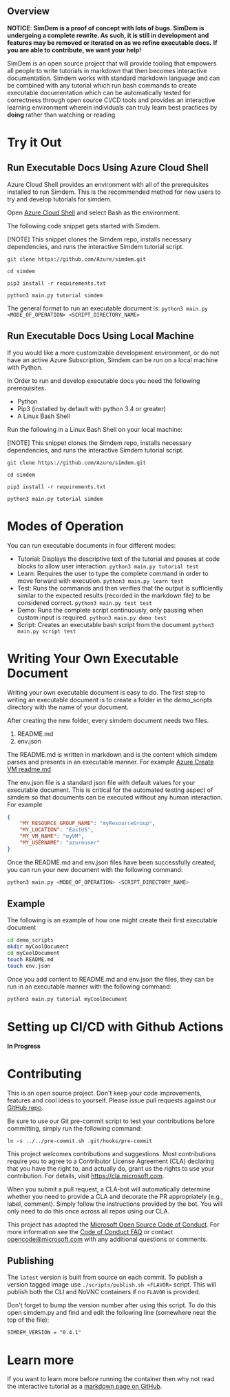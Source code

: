 ## Overview

**NOTICE**: **SimDem is a proof of concept with lots of bugs. SimDem is undergoing a complete rewrite. As such, it is still in development and features may be removed or iterated on as we refine executable docs.**
**If you are able to contribute, we want your help!**

SimDem is an open source project that will provide tooling that empowers all people to write tutorials in markdown that then
becomes interactive documentation. Simdem works with standard markdown language and can be combined with any tutorial which run bash commands to create executable documentation which can be automatically tested for correctness through open source CI/CD tools and provides an interactive learning environment wherein individuals can truly learn best practices by **doing** rather than watching or reading

# Try it Out
## Run Executable Docs Using Azure Cloud Shell 
Azure Cloud Shell provides an environment with all of the prerequisites installed to run Simdem. This is the recommended method for new users to try and develop tutorials for simdem. 

Open [Azure Cloud Shell](https://ms.portal.azure.com/#cloudshell/) and select Bash as the environment. 

The following code snippet gets started with Simdem. 

[!NOTE] This snippet clones the Simdem repo, installs necessary dependencies, and runs the interactive Simdem tutorial script.

```
git clone https://github.com/Azure/simdem.git

cd simdem

pip3 install -r requirements.txt

python3 main.py tutorial simdem
```
The general format to run an executable document is: 
`python3 main.py <MODE_OF_OPERATION> <SCRIPT_DIRECTORY_NAME>`


## Run Executable Docs Using Local Machine
If you would like a more customizable development environment, or do not have an active Azure Subscription, Simdem can be run on a local machine with Python.

In Order to run and develop executable docs you need the following prerequisites.
* Python
* Pip3 (installed by default with python 3.4 or greater)
* A Linux Bash Shell

Run the following in a Linux Bash Shell on your local machine:

[!NOTE] This snippet clones the Simdem repo, installs necessary dependencies, and runs the interactive Simdem tutorial script.
```
git clone https://github.com/Azure/simdem.git

cd simdem

pip3 install -r requirements.txt

python3 main.py tutorial simdem
```

# Modes of Operation
You can run executable documents in four different modes:

  * Tutorial: Displays the descriptive text of the tutorial and pauses
    at code blocks to allow user interaction.
    `python3 main.py tutorial test`
  * Learn: Requires the user to type the complete command in order to move forward with execution. 
  `python3 main.py learn test`
  * Test: Runs the commands and then verifies that the output is
    sufficiently similar to the expected results (recorded in the
    markdown file) to be considered correct.
    `python3 main.py test test`
  * Demo: Runs the complete script continuously, only pausing when custom input is required.
  `python3 main.py demo test`
  * Script: Creates an executable bash script from the document
  `python3 main.py script test`

# Writing Your Own Executable Document

Writing your own executable document is easy to do. The first step to writing an executable document is to create a folder in the demo_scripts directory with the name of your document.

After creating the new folder, every simdem document needs two files.
  1. README.md 
  2. env.json 

The README.md is written in markdown and is the content which simdem parses and presents in an executable manner. For example [Azure Create VM readme.md](/demo_scripts/Azure/README.md)

The env.json file is a standard json file with default values for your executable document. This is critical for the automated testing aspect of simdem so that documents can be executed without any human interaction. For example
```json
{
    "MY_RESOURCE_GROUP_NAME": "myResourceGroup",
    "MY_LOCATION": "EastUS",
    "MY_VM_NAME": "myVM",
    "MY_USERNAME": "azureuser"
}
```

Once the README.md and env.json files have been successfully created, you can run your new document with the following command:

```bash
python3 main.py <MODE_OF_OPERATION> <SCRIPT_DIRECTORY_NAME>
```
## Example

The following is an example of how one might create their first executable document
```bash
cd demo_scripts
mkdir myCoolDocument
cd myCoolDocument
touch README.md
touch env.json
```
Once you add content to README.md and env.json the files, they can be run in an executable manner with the following command:

```bash
python3 main.py tutorial myCoolDocument
```


# Setting up CI/CD with Github Actions
**In Progress**


# Contributing

This is an open source project. Don't keep your code improvements,
features and cool ideas to yourself. Please issue pull requests
against our [GitHub repo](http://github.com/rgardler/simdem).

Be sure to use our Git pre-commit script to test your contributions
before committing, simply run the following command:

```
ln -s ../../pre-commit.sh .git/hooks/pre-commit
```

This project welcomes contributions and suggestions.  Most
contributions require you to agree to a Contributor License Agreement
(CLA) declaring that you have the right to, and actually do, grant us
the rights to use your contribution. For details, visit
https://cla.microsoft.com.

When you submit a pull request, a CLA-bot will automatically determine
whether you need to provide a CLA and decorate the PR appropriately
(e.g., label, comment). Simply follow the instructions provided by the
bot. You will only need to do this once across all repos using our
CLA.

This project has adopted
the
[Microsoft Open Source Code of Conduct](https://opensource.microsoft.com/codeofconduct/).
For more information see
the
[Code of Conduct FAQ](https://opensource.microsoft.com/codeofconduct/faq/) or
contact [opencode@microsoft.com](mailto:opencode@microsoft.com) with
any additional questions or comments.

## Publishing

The `latest` version is built from source on each commit. To publish a
version tagged image use `./scripts/publish.sh <FLAVOR>` script. This
will publish both the CLI and NoVNC containers if no `FLAVOR` is
provided.

Don't forget to bump the version number after using this script. To do
this open simdem.py and find and edit the following line (somewhere
near the top of the file):

`SIMDEM_VERSION = "0.4.1"`

# Learn more

If you want to learn more before running the container then why not
read the interactive tutorial as
a
[markdown page on GitHub](https://github.com/rgardler/simdem/blob/master/demo_scripts/simdem/README.md).
